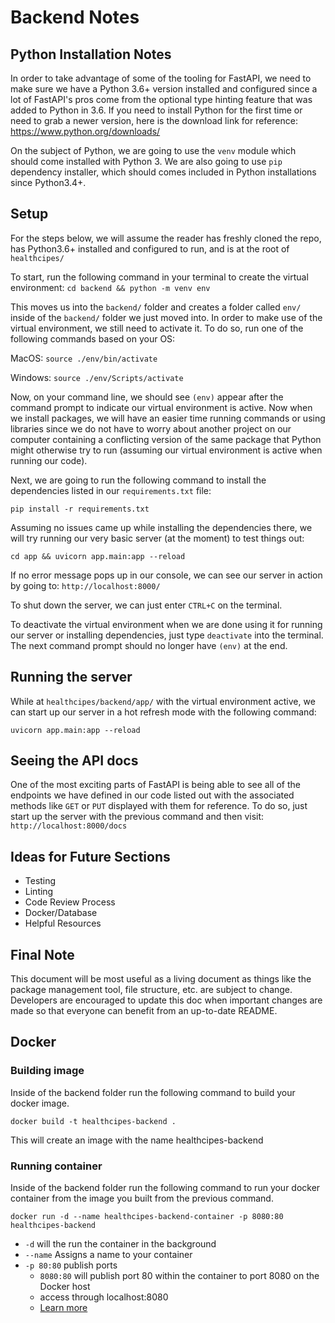 # Backend Notes

## Python Installation Notes

In order to take advantage of some of the tooling for FastAPI, we need to make
sure we have a Python 3.6+ version installed and configured since a lot of
FastAPI's pros come from the optional type hinting feature that was added to
Python in 3.6. If you need to install Python for the first time or need to grab
a newer version, here is the download link for reference:
https://www.python.org/downloads/

On the subject of Python, we are going to use the `venv` module which should
come installed with Python 3. We are also going to use `pip` dependency
installer, which should comes included in Python installations since Python3.4+.

## Setup

For the steps below, we will assume the reader has freshly cloned the repo, has
Python3.6+ installed and configured to run, and is at the root of `healthcipes/`

To start, run the following command in your terminal to create the virtual 
environment:
`cd backend && python -m venv env`

This moves us into the `backend/` folder and creates a folder called `env/`
inside of the `backend/` folder we just moved into. In order to make use of the
virtual environment, we still need to activate it. To do so, run one of the
following commands based on your OS:

MacOS: `source ./env/bin/activate`

Windows: `source ./env/Scripts/activate`

Now, on your command line, we should see `(env)` appear after the command 
prompt to indicate our virtual environment is active. Now when we install 
packages, we will have an easier time running commands or using libraries since
we do not have to worry about another project on our computer containing a
conflicting version of the same package that Python might otherwise try to run 
(assuming our virtual environment is active when running our code).

Next, we are going to run the following command to install the dependencies 
listed in our `requirements.txt` file:

`pip install -r requirements.txt`

Assuming no issues came up while installing the dependencies there, we will try
running our very basic server (at the moment) to test things out:

`cd app && uvicorn app.main:app --reload`

If no error message pops up in our console, we can see our server in action by
going to: `http://localhost:8000/`

To shut down the server, we can just enter `CTRL+C` on the terminal.

To deactivate the virtual environment when we are done using it for running 
our server or installing dependencies, just type `deactivate` into the
terminal. The next command prompt should no longer have `(env)` at the end.

## Running the server

While at `healthcipes/backend/app/` with the virtual environment active, we can 
start up our server in a hot refresh mode with the following command:

`uvicorn app.main:app --reload`

## Seeing the API docs

One of the most exciting parts of FastAPI is being able to see all of the
endpoints we have defined in our code listed out with the associated methods 
like `GET` or `PUT` displayed with them for reference. To do so, just start up 
the server with the previous command and then visit: `http://localhost:8000/docs`

## Ideas for Future Sections

- Testing
- Linting
- Code Review Process
- Docker/Database
- Helpful Resources

## Final Note

This document will be most useful as a living document as things like the
package management tool, file structure, etc. are subject to change. Developers 
are encouraged to update this doc when important changes are made so that 
everyone can benefit from an up-to-date README.

## Docker

### Building image

Inside of the backend folder run the following command to build your docker image.

`docker build -t healthcipes-backend .`

This will create an image with the name healthcipes-backend

### Running container

Inside of the backend folder run the following command to run your docker container 
from the image you built from the previous command.

`docker run -d --name healthcipes-backend-container -p 8080:80 healthcipes-backend`

- `-d` will the run the container in the background
- `--name` Assigns a name to your container
- `-p 80:80` publish ports
    - `8080:80` will publish port 80 within the container to port 8080 on the Docker host 
    - access through localhost:8080
    - [Learn more](https://docs.docker.com/config/containers/container-networking/)

